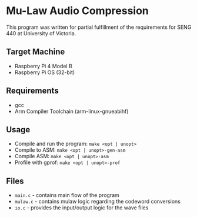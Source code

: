 # Mu-Law Audio Compression
This program was written for partial fulfillment of the requirements for SENG 440 at University of Victoria.

## Target Machine
- Raspberry Pi 4 Model B
- Raspberry Pi OS (32-bit)

## Requirements
- gcc
- Arm Compiler Toolchain (arm-linux-gnueabihf)

## Usage
- Compile and run the program: `make <opt | unopt>`
- Compile to ASM: `make <opt | unopt>-gen-asm`
- Compile ASM: `make <opt | unopt>-asm`
- Profile with gprof: `make <opt | unopt>-prof`

## Files
- `main.c` - contains main flow of the program
- `mulaw.c` - contains mulaw logic regarding the codeword conversions
- `io.c` - provides the input/output logic for the wave files